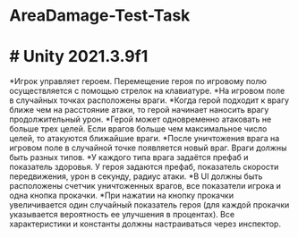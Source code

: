 # AreaDamage-Test-Task
# # Unity 2021.3.9f1
*Игрок управляет героем. Перемещение героя по игровому полю
осуществляется с помощью стрелок на клавиатуре. 
*На игровом поле в
случайных точках расположены враги. 
*Когда герой подходит к врагу ближе чем
на расстояние атаки, то герой начинает наносить врагу продолжительный урон.
*Герой может одновременно атаковать не больше трех целей. Если врагов
больше чем максимальное число целей, то атакуются ближайшие враги. 
*После
уничтожения врага на игровом поле в случайной точке появляется новый враг.
Враги должны быть разных типов. 
*У каждого типа врага задаётся префаб и
показатель здоровья. У героя задаются префаб, показатель скорости
передвижения, урон в секунду, радиус атаки. 
*В UI должны быть расположены
счетчик уничтоженных врагов, все показатели игрока и одна кнопка прокачки.
*При нажатии на кнопку прокачки увеличивается один случайный показатель
героя (для каждой прокачки указывается вероятность ее улучшения в
процентах). Все характеристики и константы должны настраиваться через
инспектор.
